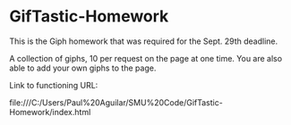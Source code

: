 # GifTastic-Homework

This is the Giph homework that was required for the Sept. 29th deadline.

A collection of giphs, 10 per request on the page at one time.
You are also able to add your own giphs to the page.

Link to functioning URL:

file:///C:/Users/Paul%20Aguilar/SMU%20Code/GifTastic-Homework/index.html